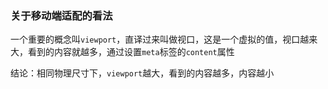 ### 关于移动端适配的看法

一个重要的概念叫`viewport`，直译过来叫做视口，这是一个虚拟的值，视口越来大，看到的内容就越多，通过设置`meta`标签的`content`属性

结论：相同物理尺寸下，`viewport`越大，看到的内容越多，内容越小